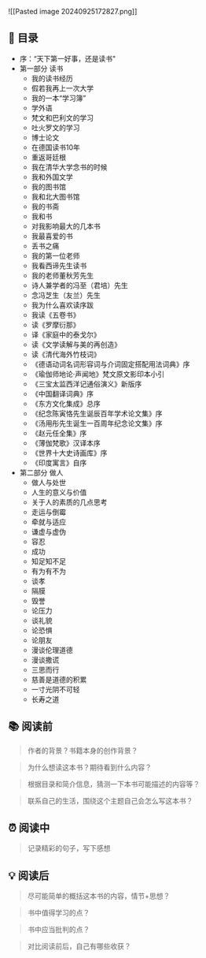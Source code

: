 ![[Pasted image 20240925172827.png]]
## 📑 目录
* 序：“天下第一好事，还是读书"  
* 第一部分 读书  
	* 我的读书经历  
	* 假若我再上一次大学  
	* 我的一本“学习簿”  
	* 学外语  
	* 梵文和巴利文的学习  
	* 吐火罗文的学习  
	* 博士论文  
	* 在德国读书10年  
	* 重返哥廷根  
	* 我在清华大学念书的时候  
	* 我和外国文学  
	* 我的图书馆  
	* 我和北大图书馆  
	* 我的书斋  
	* 我和书  
	* 对我影响最大的几本书  
	* 我最喜爱的书  
	* 丢书之痛  
	* 我的第一位老师  
	* 我看西谛先生读书  
	* 我的老师董秋芳先生  
	* 诗人兼学者的冯至（君培）先生  
	* 念冯芝生（友兰）先生  
	* 我为什么喜欢读序跋  
	* 我读《五卷书》  
	* 读《罗摩衍那》  
	* 译《家庭中的泰戈尔》  
	* 读《文学读解与美的再创造》  
	* 读《清代海外竹枝词》  
	* 《德语动词名词形容词与介词固定搭配用法词典》序  
	* 《瑜伽师地论·声闻地》梵文原文影印本小引  
	* 《三宝太监西洋记通俗演义》新版序  
	* 《中国翻译词典》序  
	* 《东方文化集成》总序  
	* 《纪念陈寅恪先生诞辰百年学术论文集》序  
	* 《汤用彤先生诞生一百周年纪念论文集》序  
	* 《赵元任全集》序  
	* 《薄伽梵歌》汉译本序  
	* 《世界十大史诗画库》序  
	* 《印度寓言》自序  
* 第二部分 做人  
	* 做人与处世  
	* 人生的意义与价值  
	* 关于人的素质的几点思考  
	* 走运与倒霉  
	* 牵就与适应  
	* 谦虚与虚伪  
	* 容忍  
	* 成功  
	* 知足知不足  
	* 有为有不为  
	* 谈孝  
	* 隔膜  
	* 毁誉  
	* 论压力  
	* 谈礼貌  
	* 论恐惧  
	* 论朋友  
	* 漫谈伦理道德  
	* 漫谈撒谎  
	* 三思而行  
	* 慈善是道德的积累  
	* 一寸光阴不可轻  
	* 长寿之道
## 📚 阅读前
> 作者的背景？书籍本身的创作背景？

> 为什么想读这本书？期待看到什么内容？

> 根据目录和简介信息，猜测一下本书可能描述的内容等？

> 联系自己的生活，围绕这个主题自己会怎么写这本书？
## ⏰ 阅读中
> 记录精彩的句子，写下感想
##  💡 阅读后
> 尽可能简单的概括这本书的内容，情节+思想？

> 书中值得学习的点？

> 书中应当批判的点？

> 对比阅读前后，自己有哪些收获？ 
